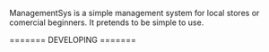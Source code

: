 ManagementSys is a simple management system for local stores or comercial beginners. It pretends to be simple to use.

======= DEVELOPING =======
